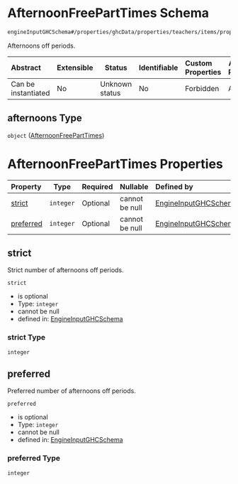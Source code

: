 # AfternoonFreePartTimes Schema

```txt
engineInputGHCSchema#/properties/ghcData/properties/teachers/items/properties/settings/items/properties/freePartTimes/properties/afternoons
```

Afternoons off periods.


| Abstract            | Extensible | Status         | Identifiable | Custom Properties | Additional Properties | Access Restrictions | Defined In                                                         |
| :------------------ | ---------- | -------------- | ------------ | :---------------- | --------------------- | ------------------- | ------------------------------------------------------------------ |
| Can be instantiated | No         | Unknown status | No           | Forbidden         | Allowed               | none                | [ghc.schema.json\*](../out/ghc.schema.json "open original schema") |

## afternoons Type

`object` ([AfternoonFreePartTimes](ghc-properties-ghcdata-properties-teachers-teacher-properties-settings-periodsetting-properties-freeparttime-properties-afternoonfreeparttimes.md))

# AfternoonFreePartTimes Properties

| Property                | Type      | Required | Nullable       | Defined by                                                                                                                                                                                                                                                                                                                                                        |
| :---------------------- | --------- | -------- | -------------- | :---------------------------------------------------------------------------------------------------------------------------------------------------------------------------------------------------------------------------------------------------------------------------------------------------------------------------------------------------------------- |
| [strict](#strict)       | `integer` | Optional | cannot be null | [EngineInputGHCSchema](ghc-properties-ghcdata-properties-teachers-teacher-properties-settings-periodsetting-properties-freeparttime-properties-afternoonfreeparttimes-properties-strict.md "engineInputGHCSchema#/properties/ghcData/properties/teachers/items/properties/settings/items/properties/freePartTimes/properties/afternoons/properties/strict")       |
| [preferred](#preferred) | `integer` | Optional | cannot be null | [EngineInputGHCSchema](ghc-properties-ghcdata-properties-teachers-teacher-properties-settings-periodsetting-properties-freeparttime-properties-afternoonfreeparttimes-properties-preferred.md "engineInputGHCSchema#/properties/ghcData/properties/teachers/items/properties/settings/items/properties/freePartTimes/properties/afternoons/properties/preferred") |

## strict

Strict number of afternoons off periods.


`strict`

-   is optional
-   Type: `integer`
-   cannot be null
-   defined in: [EngineInputGHCSchema](ghc-properties-ghcdata-properties-teachers-teacher-properties-settings-periodsetting-properties-freeparttime-properties-afternoonfreeparttimes-properties-strict.md "engineInputGHCSchema#/properties/ghcData/properties/teachers/items/properties/settings/items/properties/freePartTimes/properties/afternoons/properties/strict")

### strict Type

`integer`

## preferred

Preferred number of afternoons off periods.


`preferred`

-   is optional
-   Type: `integer`
-   cannot be null
-   defined in: [EngineInputGHCSchema](ghc-properties-ghcdata-properties-teachers-teacher-properties-settings-periodsetting-properties-freeparttime-properties-afternoonfreeparttimes-properties-preferred.md "engineInputGHCSchema#/properties/ghcData/properties/teachers/items/properties/settings/items/properties/freePartTimes/properties/afternoons/properties/preferred")

### preferred Type

`integer`
